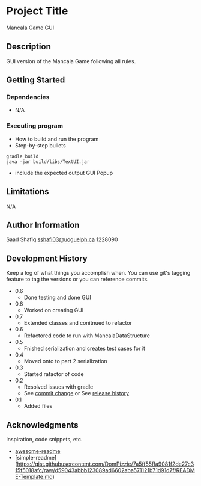 # Project Title

Mancala Game GUI

## Description

GUI version of the Mancala Game following all rules.

## Getting Started

### Dependencies

* N/A



### Executing program

* How to build and run the program
* Step-by-step bullets
```
gradle build
java -jar build/libs/TextUI.jar
```
* include the expected output
GUI Popup


## Limitations

N/A 

## Author Information

Saad Shafiq sshafi03@uoguelph.ca 
1228090

## Development History
Keep a log of what things you accomplish when.  You can use git's tagging feature to tag the versions or you can reference commits.
* 0.6
    * Done testing and done GUI
* 0.8
    * Worked on creating GUI 
* 0.7
    * Extended classes and conitnued to refactor
* 0.6
    * Refactored code to run with MancalaDataStructure
* 0.5
    * Fnished serialization and creates test cases for it
* 0.4
    * Moved onto to part 2 serialization
* 0.3
    * Started rafactor of code
* 0.2
    * Resolved issues with gradle
    * See [commit change]() or See [release history]()
* 0.1
    * Added files

## Acknowledgments

Inspiration, code snippets, etc.
* [awesome-readme](https://github.com/matiassingers/awesome-readme)
* [simple-readme] (https://gist.githubusercontent.com/DomPizzie/7a5ff55ffa9081f2de27c315f5018afc/raw/d59043abbb123089ad6602aba571121b71d91d7f/README-Template.md)



